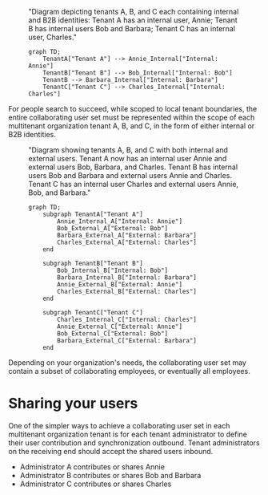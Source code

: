 <figure>

"Diagram depicting tenants A, B, and C each containing internal and B2B identities: Tenant A has an internal user, Annie; Tenant B has internal users Bob and Barbara; Tenant C has an internal user, Charles."

```mermaid
graph TD;
    TenantA["Tenant A"] --> Annie_Internal["Internal: Annie"]
    TenantB["Tenant B"] --> Bob_Internal["Internal: Bob"]
    TenantB --> Barbara_Internal["Internal: Barbara"]
    TenantC["Tenant C"] --> Charles_Internal["Internal: Charles"]
```
</figure>

For people search to succeed, while scoped to local tenant boundaries, the entire collaborating user set must be represented within the scope of each multitenant organization tenant A, B, and C, in the form of either internal or B2B identities.

<figure>

"Diagram showing tenants A, B, and C with both internal and external users. Tenant A now has an internal user Annie and external users Bob, Barbara, and Charles. Tenant B has internal users Bob and Barbara and external users Annie and Charles. Tenant C has an internal user Charles and external users Annie, Bob, and Barbara."

```mermaid
graph TD;
    subgraph TenantA["Tenant A"]
        Annie_Internal_A["Internal: Annie"]
        Bob_External_A["External: Bob"]
        Barbara_External_A["External: Barbara"]
        Charles_External_A["External: Charles"]
    end

    subgraph TenantB["Tenant B"]
        Bob_Internal_B["Internal: Bob"]
        Barbara_Internal_B["Internal: Barbara"]
        Annie_External_B["External: Annie"]
        Charles_External_B["External: Charles"]
    end

    subgraph TenantC["Tenant C"]
        Charles_Internal_C["Internal: Charles"]
        Annie_External_C["External: Annie"]
        Bob_External_C["External: Bob"]
        Barbara_External_C["External: Barbara"]
    end
```

</figure>

Depending on your organization's needs, the collaborating user set may contain a subset of collaborating employees, or eventually all employees.

# Sharing your users

One of the simpler ways to achieve a collaborating user set in each multitenant organization tenant is for each tenant administrator to define their user contribution and synchronization outbound. Tenant administrators on the receiving end should accept the shared users inbound.

* Administrator A contributes or shares Annie
* Administrator B contributes or shares Bob and Barbara
* Administrator C contributes or shares Charles